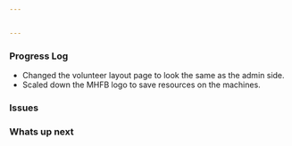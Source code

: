 ```yaml
---


---
```


<h3 id="progress-log">Progress Log</h3>
<ul>
<li>Changed the volunteer layout page to look the same as the admin side.</li>
<li>Scaled down the MHFB logo to save resources on the machines.</li>
</ul>
<h3 id="issues">Issues</h3>
<h3 id="whats-up-next">Whats up next</h3>

